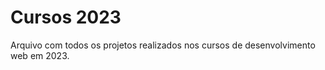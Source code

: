 # Cursos 2023
Arquivo com todos os projetos realizados nos cursos de desenvolvimento web em 2023.  
